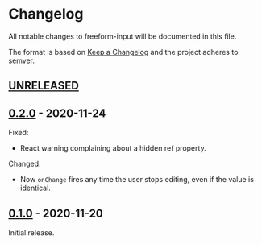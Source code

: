 # Changelog
All notable changes to freeform-input will be documented in this file.

The format is based on [Keep
a Changelog](https://keepachangelog.com/en/1.0.0/) and the project adheres to
[semver](https://semver.org/).

## [UNRELEASED]

## [0.2.0] - 2020-11-24
Fixed:
- React warning complaining about a hidden ref property.

Changed:
- Now `onChange` fires any time the user stops editing, even if the value is identical.

## [0.1.0] - 2020-11-20
Initial release.

[UNRELEASED]: https://github.com/PsychoLlama/freeform-input/compare/v0.2.0...HEAD
[0.2.0]: https://github.com/PsychoLlama/freeform-input/releases/tag/v0.2.0
[0.1.0]: https://github.com/PsychoLlama/freeform-input/releases/tag/v0.1.0
